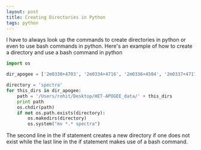 ```yaml
---
layout: post
title: Creating Directories in Python
tags: python
---
```

I have to always look up the commands to create directories in python or even to use bash commands in python. Here's an example of how to create a directory and use a bash command in python 

~~~python 
import os

dir_apogee = ['2m0330+4703', '2m0334+4716', '2m0336+4504', '2m0337+4717', '2m0341+4530']

directory = 'spectra'
for this_dirs in dir_apogee:
	path = '/Users/rohit/Desktop/HET-APOGEE_data/' + this_dirs
	print path
	os.chdir(path)
	if not os.path.exists(directory):
		os.makedirs(directory)
		os.system("mv *.* spectra")

~~~~

The second line in the if statement creates a new directory if one does not exist while the last line in the if statement makes use of a bash command.  